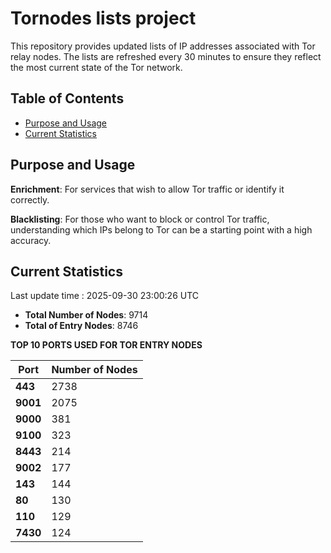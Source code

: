 # Tornodes lists project

This repository provides updated lists of IP addresses associated with Tor relay nodes. The lists are refreshed every 30 minutes to ensure they reflect the most current state of the Tor network.

## Table of Contents

- [Purpose and Usage](#purpose-and-usage)
- [Current Statistics](#current-statistics)


## Purpose and Usage

**Enrichment**: For services that wish to allow Tor traffic or identify it correctly.

**Blacklisting**: For those who want to block or control Tor traffic, understanding which IPs belong to Tor can be a starting point with a high accuracy.

## Current Statistics

Last update time : 2025-09-30 23:00:26 UTC

- **Total Number of Nodes**: 9714
- **Total of Entry Nodes**: 8746

**TOP 10 PORTS USED FOR TOR ENTRY NODES**

| **Port** | **Number of Nodes** |
|------|-----------------|
| **443**   | 2738  |
| **9001**   | 2075  |
| **9000**   | 381  |
| **9100**   | 323  |
| **8443**   | 214  |
| **9002**   | 177  |
| **143**   | 144  |
| **80**   | 130  |
| **110**   | 129  |
| **7430**   | 124  |

